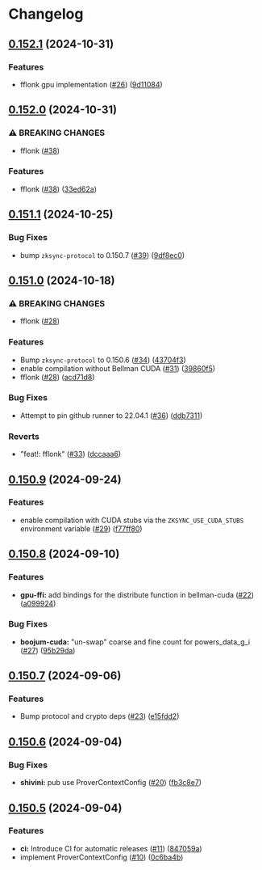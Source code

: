 # Changelog

## [0.152.1](https://github.com/matter-labs/zksync-crypto-gpu/compare/v0.152.0...v0.152.1) (2024-10-31)


### Features

* fflonk gpu implementation ([#26](https://github.com/matter-labs/zksync-crypto-gpu/issues/26)) ([9d11084](https://github.com/matter-labs/zksync-crypto-gpu/commit/9d11084cec1bd1b88de9a28524923a5217ebd0ad))

## [0.152.0](https://github.com/matter-labs/zksync-crypto-gpu/compare/v0.151.1...v0.152.0) (2024-10-31)


### ⚠ BREAKING CHANGES

* fflonk ([#38](https://github.com/matter-labs/zksync-crypto-gpu/issues/38))

### Features

* fflonk ([#38](https://github.com/matter-labs/zksync-crypto-gpu/issues/38)) ([33ed62a](https://github.com/matter-labs/zksync-crypto-gpu/commit/33ed62afab7bb3606f7e428c354cfee4af03de49))

## [0.151.1](https://github.com/matter-labs/zksync-crypto-gpu/compare/v0.151.0...v0.151.1) (2024-10-25)


### Bug Fixes

* bump `zksync-protocol` to 0.150.7 ([#39](https://github.com/matter-labs/zksync-crypto-gpu/issues/39)) ([9df8ec0](https://github.com/matter-labs/zksync-crypto-gpu/commit/9df8ec04001e6d09a0465aaf957895aefefe122d))

## [0.151.0](https://github.com/matter-labs/zksync-crypto-gpu/compare/v0.150.9...v0.151.0) (2024-10-18)


### ⚠ BREAKING CHANGES

* fflonk ([#28](https://github.com/matter-labs/zksync-crypto-gpu/issues/28))

### Features

* Bump `zksync-protocol` to 0.150.6 ([#34](https://github.com/matter-labs/zksync-crypto-gpu/issues/34)) ([43704f3](https://github.com/matter-labs/zksync-crypto-gpu/commit/43704f3e3caa25bbe11780b0530c65e93c035c8e))
* enable compilation without Bellman CUDA ([#31](https://github.com/matter-labs/zksync-crypto-gpu/issues/31)) ([39860f5](https://github.com/matter-labs/zksync-crypto-gpu/commit/39860f574def8fdb547099afb341019afe8bdf47))
* fflonk ([#28](https://github.com/matter-labs/zksync-crypto-gpu/issues/28)) ([acd71d8](https://github.com/matter-labs/zksync-crypto-gpu/commit/acd71d80584fa6099180ed4257811783e5dc46f1))


### Bug Fixes

* Attempt to pin github runner to 22.04.1 ([#36](https://github.com/matter-labs/zksync-crypto-gpu/issues/36)) ([ddb7311](https://github.com/matter-labs/zksync-crypto-gpu/commit/ddb7311af01aff8430a7657c24eb1d2576a8c51d))


### Reverts

* "feat!: fflonk" ([#33](https://github.com/matter-labs/zksync-crypto-gpu/issues/33)) ([dccaaa6](https://github.com/matter-labs/zksync-crypto-gpu/commit/dccaaa6103950b242c3bfc548ca77a3cb1d2af37))

## [0.150.9](https://github.com/matter-labs/zksync-crypto-gpu/compare/v0.150.8...v0.150.9) (2024-09-24)


### Features

* enable compilation with CUDA stubs via the `ZKSYNC_USE_CUDA_STUBS` environment variable ([#29](https://github.com/matter-labs/zksync-crypto-gpu/issues/29)) ([f77ff80](https://github.com/matter-labs/zksync-crypto-gpu/commit/f77ff80ee4bbe6d83ffab9b9915fc922ef87c1ad))

## [0.150.8](https://github.com/matter-labs/zksync-crypto-gpu/compare/v0.150.7...v0.150.8) (2024-09-10)


### Features

* **gpu-ffi:** add bindings for the distribute function in bellman-cuda ([#22](https://github.com/matter-labs/zksync-crypto-gpu/issues/22)) ([a099924](https://github.com/matter-labs/zksync-crypto-gpu/commit/a099924566592ea0587c27ff26ea2e0f742f775f))


### Bug Fixes

* **boojum-cuda:** "un-swap" coarse and fine count for powers_data_g_i ([#27](https://github.com/matter-labs/zksync-crypto-gpu/issues/27)) ([95b29da](https://github.com/matter-labs/zksync-crypto-gpu/commit/95b29da7581121b1e2ffc068d90725a9616f7123))

## [0.150.7](https://github.com/matter-labs/zksync-crypto-gpu/compare/v0.150.6...v0.150.7) (2024-09-06)


### Features

* Bump protocol and crypto deps ([#23](https://github.com/matter-labs/zksync-crypto-gpu/issues/23)) ([e15fdd2](https://github.com/matter-labs/zksync-crypto-gpu/commit/e15fdd2720827e45cfb895debc078c6514b9cbaa))

## [0.150.6](https://github.com/matter-labs/zksync-crypto-gpu/compare/v0.150.5...v0.150.6) (2024-09-04)


### Bug Fixes

* **shivini:** pub use ProverContextConfig ([#20](https://github.com/matter-labs/zksync-crypto-gpu/issues/20)) ([fb3c8e7](https://github.com/matter-labs/zksync-crypto-gpu/commit/fb3c8e7f36998fe3ab37a67dc808d7b4624e87a4))

## [0.150.5](https://github.com/matter-labs/zksync-crypto-gpu/compare/v0.150.4...v0.150.5) (2024-09-04)


### Features

* **ci:** Introduce CI for automatic releases ([#11](https://github.com/matter-labs/zksync-crypto-gpu/issues/11)) ([847059a](https://github.com/matter-labs/zksync-crypto-gpu/commit/847059a4222b44de109eec4856d2ea70fd9ab8d3))
* implement ProverContextConfig ([#10](https://github.com/matter-labs/zksync-crypto-gpu/issues/10)) ([0c6ba4b](https://github.com/matter-labs/zksync-crypto-gpu/commit/0c6ba4bd2bf759f4d3b594b26854a10ef69d5c68))
